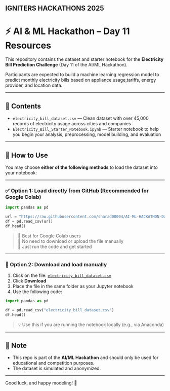 **IGNITERS HACKATHONS 2025**
-------------------------

# ⚡ AI & ML Hackathon – Day 11 Resources

This repository contains the dataset and starter notebook for the **Electricity Bill Prediction Challenge** (Day 11 of the AI/ML Hackathon).

Participants are expected to build a machine learning regression model to predict monthly electricity bills based on appliance usage,tariffs, energy provider, and location data.

---

## 📁 Contents

- `electricity_bill_dataset.csv` — Clean dataset with over 45,000 records of electricity usage across cities and companies
- `Electricity_Bill_Starter_Notebook.ipynb` — Starter notebook to help you begin your analysis, preprocessing, model building, and evaluation

---

## 🧪 How to Use

You may choose **either of the following methods** to load the dataset into your notebook:

---

### ✅ Option 1: Load directly from GitHub (Recommended for Google Colab)

```python
import pandas as pd

url = "https://raw.githubusercontent.com/sharad00004/AI-ML-HACKATHON-Datasets/main/electricity_bill_dataset.csv"
df = pd.read_csv(url)
df.head()
```

> 🔹 Best for Google Colab users  
> 🔹 No need to download or upload the file manually  
> 🔹 Just run the code and get started

---

### 💾 Option 2: Download and load manually

1. Click on the file: [`electricity_bill_dataset.csv`](https://github.com/sharad00004/AI-ML-HACKATHON-Datasets/blob/main/electricity_bill_dataset.csv)
2. Click **Download**
3. Place the file in the same folder as your Jupyter notebook
4. Use the following code:

```python
import pandas as pd

df = pd.read_csv("electricity_bill_dataset.csv")
df.head()
```

> 💡 Use this if you are running the notebook locally (e.g., via Anaconda)

---

## 📢 Note

- This repo is part of the **AI/ML Hackathon** and should only be used for educational and competition purposes.
- The dataset is simulated and anonymized.

---

Good luck, and happy modeling! 🚀
